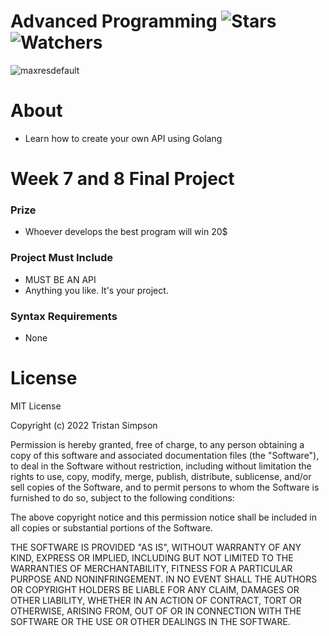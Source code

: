 # Advanced Programming ![Stars](https://img.shields.io/github/stars/Simpson-Computer-Technologies-Research/APC7-8?color=brightgreen) ![Watchers](https://img.shields.io/github/watchers/Simpson-Computer-Technologies-Research/APC7-8?label=Watchers)
![maxresdefault](https://user-images.githubusercontent.com/75189508/194362463-7f25767e-9d8d-4240-a5f1-1134ebd8e734.jpg)

# About
- Learn how to create your own API using Golang


# Week 7 and 8 Final Project

<h3>Prize</h3>

- Whoever develops the best program will win 20$

<h3>Project Must Include</h3>

- MUST BE AN API
- Anything you like. It's your project.


<h3>Syntax Requirements</h3>

- None

# License
MIT License

Copyright (c) 2022 Tristan Simpson

Permission is hereby granted, free of charge, to any person obtaining a copy of this software and associated documentation files (the "Software"), to deal in the Software without restriction, including without limitation the rights to use, copy, modify, merge, publish, distribute, sublicense, and/or sell copies of the Software, and to permit persons to whom the Software is furnished to do so, subject to the following conditions:

The above copyright notice and this permission notice shall be included in all copies or substantial portions of the Software.

THE SOFTWARE IS PROVIDED "AS IS", WITHOUT WARRANTY OF ANY KIND, EXPRESS OR IMPLIED, INCLUDING BUT NOT LIMITED TO THE WARRANTIES OF MERCHANTABILITY, FITNESS FOR A PARTICULAR PURPOSE AND NONINFRINGEMENT. IN NO EVENT SHALL THE AUTHORS OR COPYRIGHT HOLDERS BE LIABLE FOR ANY CLAIM, DAMAGES OR OTHER LIABILITY, WHETHER IN AN ACTION OF CONTRACT, TORT OR OTHERWISE, ARISING FROM, OUT OF OR IN CONNECTION WITH THE SOFTWARE OR THE USE OR OTHER DEALINGS IN THE SOFTWARE.
